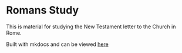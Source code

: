 # Romans Study

This is material for studying the New Testament letter to the Church in Rome. 

Built with mkdocs and can be viewed [here](https://1dancook.github.io/romans-study)
